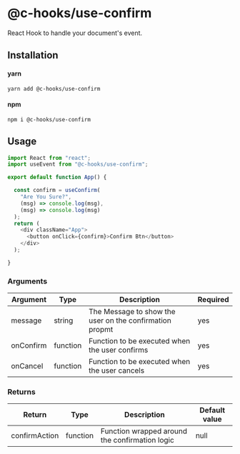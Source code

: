 # @c-hooks/use-confirm

React Hook to handle your document's event.

## Installation

#### yarn

`yarn add @c-hooks/use-confirm`

#### npm

`npm i @c-hooks/use-confirm`

## Usage

```js
import React from "react";
import useEvent from "@c-hooks/use-confirm";

export default function App() {

  const confirm = useConfirm(
    "Are You Sure?",
    (msg) => console.log(msg),
    (msg) => console.log(msg)
  );
  return (
    <div className="App">
      <button onClick={confirm}>Confirm Btn</button>
    </div>
  );

}
```

### Arguments

| Argument | Type   | Description                                | Required |
| -------- | ------ | ------------------------------------------ | -------- |
| message | string | The Message to show the user on the confirmation propmt  | yes      |
| onConfirm | function | Function to be executed when the user confirms  | yes      |
| onCancel | function | Function to be executed when the user cancels  | yes      |

### Returns

| Return | Type   | Description                                | Default value |
| -------- | ------ | ------------------------------------------ | -------- |
| confirmAction | function | Function wrapped around the confirmation logic | null      |